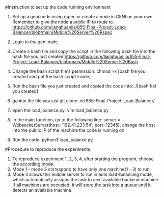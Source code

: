 #Instruction to set up the code running environment

1. Set up a geni node using rspec or create a node in GENI on your own. Remember to give the node a public IP to route to.
https://github.com/lianghuanjia/655-Final-Project-Load-Balancer/blob/main/Middle%20Server%20Rspec

2. Login to the geni node

3. Create a bash file and copy the script in the following bash file into the bash file you just created
https://github.com/lianghuanjia/655-Final-Project-Load-Balancer/blob/main/Middle%20Server%20Bash

4. Change the bash script file's permission:
chmod +x [bash file you created and put the bash script inside]

5. Run the bash file you just created and copied the code into:
./[bash fiel you created]

6. go into the file you just git clone:
cd 655-Final-Project-Load-Balancer/

7. open the load_balance.py:
vim load_balance.py

8. In the main function, go to the following line: 
server = WebsocketServer(host='192.41.233.54', port=12345), 
change the host into the public IP of the machine the code is running on

9. Run the code:
python3 load_balance.py

#Procedure to reproduce the experiments
1. To reproduce experiment 1, 2, 3, 4, after starting the program, choose the according mode.
2. Mode 1 - mode 3 correspond to have only one machine(1 - 3) to run.
3. Mode 4 allows this middle server to run in auto load-balancing mode, which automatically assigns the task to next available backend machine. If all machines are occupied, it will store the task into a queue until it detects an available machine.
